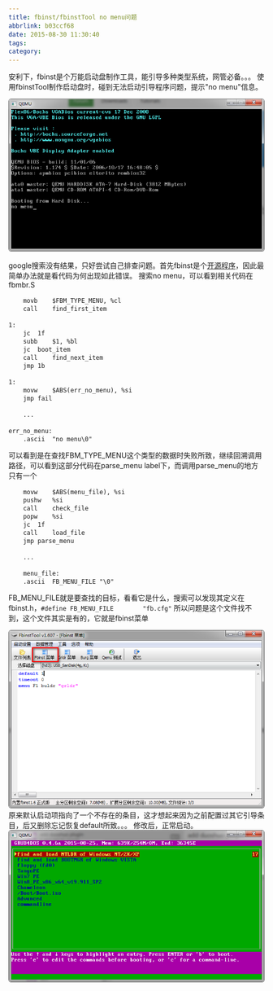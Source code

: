 ```yaml
---
title: fbinst/fbinstTool no menu问题
abbrlink: b03ccf68
date: 2015-08-30 11:30:40
tags:
category:
---
```

安利下，fbinst是个万能启动盘制作工具，能引导多种类型系统，网管必备。。。
使用fbinstTool制作启动盘时，碰到无法启动引导程序问题，提示"no menu"信息。

![错误提示](/img/2015-08-30_113215.png)

google搜索没有结果，只好尝试自己排查问题。首先fbinst是个[开源程序](http://download.gna.org/grubutil/)，因此最简单办法就是看代码为何出现如此错误。
搜索no menu，可以看到相关代码在fbmbr.S
```
	movb	$FBM_TYPE_MENU, %cl
	call	find_first_item

1:
	jc	1f
	subb	$1, %bl
	jc	boot_item
	call	find_next_item
	jmp	1b

1:
	movw	$ABS(err_no_menu), %si
	jmp	fail
	
	...

err_no_menu:
	.ascii	"no menu\0"
```
可以看到是在查找FBM_TYPE_MENU这个类型的数据时失败所致，继续回溯调用路径，可以看到这部分代码在parse_menu label下，而调用parse_menu的地方只有一个
```
	movw	$ABS(menu_file), %si
	pushw	%si
	call	check_file
	popw	%si
	jc	1f
	call	load_file
	jmp	parse_menu
	
	...
	
	menu_file:
	.ascii	FB_MENU_FILE "\0"
```
FB_MENU_FILE就是要查找的目标，看看它是什么，搜索可以发现其定义在fbinst.h，`#define FB_MENU_FILE		"fb.cfg"`
所以问题是这个文件找不到，这个文件其实是有的，它就是fbinst菜单

![fbinst菜单](/img/2015-08-30_122425.png)
原来默认启动项指向了一个不存在的条目，这才想起来因为之前配置过其它引导条目，后又删除忘记恢复default所致。。。
修改后，正常启动。
![正常启动](/img/2015-08-30_113423.png)
